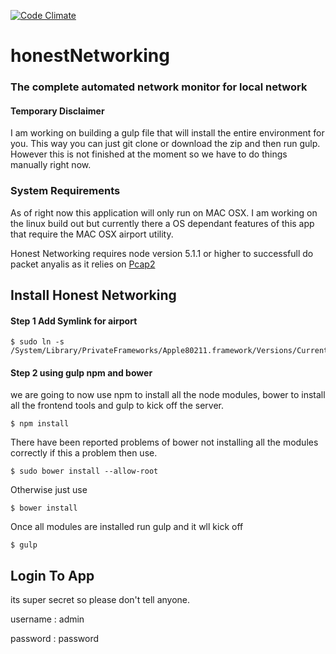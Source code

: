 [![Code Climate](https://codeclimate.com/github/jdcarroll/honestNetworking/badges/gpa.svg)](https://codeclimate.com/github/jdcarroll/honestNetworking)
# honestNetworking
### The complete automated network monitor for local network

#### Temporary Disclaimer

I am working on building a gulp file that will install the entire environment for you. This way you can just git clone or download the zip and then run gulp. However this is not finished at the moment so we have to do things manually right now.

### System Requirements

As of right now this application will only run on MAC OSX.  I am working on the linux build out but currently there a OS dependant features of this app that require the MAC OSX airport utility.

Honest Networking requires node version 5.1.1 or higher to successfull do packet anyalis as it relies on [Pcap2](https://github.com/andygreenegrass/node-pcap)


## Install Honest Networking

#### Step 1 Add Symlink for airport

```
$ sudo ln -s /System/Library/PrivateFrameworks/Apple80211.framework/Versions/Current/Resources/airport/usr/local/bin/airport

```

#### Step 2 using gulp npm and bower 

we are going to now use npm to install all the node modules, bower to install all the frontend tools and gulp to kick off the server. 

```
$ npm install
```

There have been reported problems of bower not installing all the modules correctly if this a problem then use.

```
$ sudo bower install --allow-root
```
Otherwise just use 
```
$ bower install
``` 

Once all modules are installed run gulp and it wll kick off

```
$ gulp
```

## Login To App

its super secret so please don't tell anyone.

username : admin

password : password